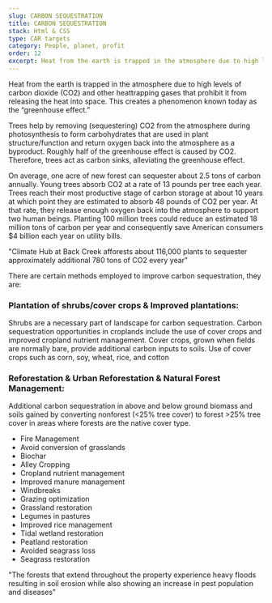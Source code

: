 ```yaml
---
slug: CARBON SEQUESTRATION
title: CARBON SEQUESTRATION 
stack: Html & CSS
type: CAR targets
category: People, planet, profit
order: 12
excerpt: Heat from the earth is trapped in the atmosphere due to high levels of carbon dioxide (CO2) and other heattrapping gases that prohibit it from releasing the heat into space. This creates a phenomenon known today as the “greenhouse effect.”
---
```


Heat from the earth is trapped in the atmosphere due to high levels of carbon dioxide (CO2) and other heattrapping gases that prohibit it from releasing the heat into space. This creates a phenomenon known today as the “greenhouse effect.”

Trees help by removing (sequestering) CO2 from the atmosphere during photosynthesis to form carbohydrates that are used in plant structure/function and return oxygen back into the atmosphere as a byproduct. Roughly half of the greenhouse effect is caused by CO2. Therefore, trees act as carbon sinks, alleviating the greenhouse effect.

On average, one acre of new forest can sequester about 2.5 tons of carbon annually. Young trees absorb CO2 at a rate of 13 pounds per tree each year. Trees reach their most productive stage of carbon storage at about 10 years at which point they are estimated to absorb 48 pounds of CO2 per year. At that rate, they release enough oxygen back into the atmosphere to support two human beings. Planting 100 million trees could reduce an estimated 18 million tons of carbon per year and consequently save American consumers $4 billion each year on utility bills.

<quote>"Climate Hub at Back Creek afforests about 116,000 plants to sequester approximately additional 780 tons of CO2 every year"</quote>

There are certain methods employed to improve carbon sequestration, they are:

### Plantation of shrubs/cover crops & Improved plantations:

Shrubs are a necessary part of landscape for carbon sequestration. Carbon sequestration opportunities in croplands include the use of cover crops and improved cropland nutrient management. Cover crops, grown when fields are normally bare, provide additional carbon inputs to soils. Use of cover crops such as corn, soy, wheat, rice, and cotton

### Reforestation & Urban Reforestation & Natural Forest Management: 

Additional carbon sequestration in above and below ground biomass and soils gained by converting nonforest (<25% tree cover) to forest >25% tree cover in areas where forests are the native cover type.
* Fire Management
* Avoid conversion of grasslands
* Biochar
* Alley Cropping
* Cropland nutrient management
* Improved manure management
* Windbreaks
* Grazing optimization
* Grassland restoration
* Legumes in pastures
* Improved rice management
* Tidal wetland restoration
* Peatland restoration
* Avoided seagrass loss
* Seagrass restoration 

<quote>"The forests that extend throughout the property experience heavy floods resulting in soil erosion while also showing an increase in pest population and diseases"</quote>
